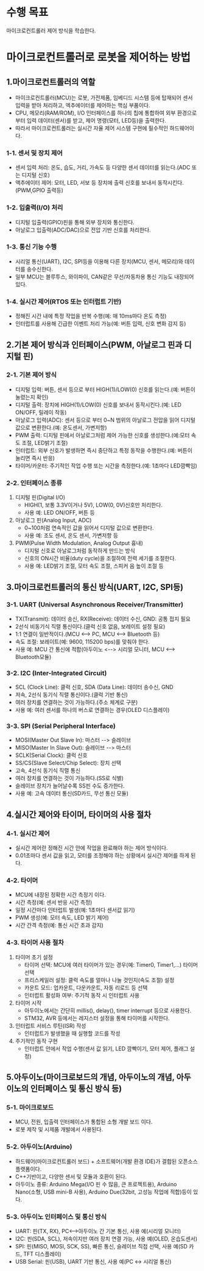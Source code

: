 # 수행 목표
마이크로컨트롤러 제어 방식을 학습한다.

# 마이크로컨트롤러로 로봇을 제어하는 방법
## 1.마이크로컨트롤러의 역할
 - 마이크로컨트롤러(MCU)는 로봇, 가전제품, 임베디드 시스템 등에 탑재되어 센서 입력을 받아 처리하고, 엑추에이터를 제어하는 핵심 부품이다.  
 - CPU, 메모리(RAM/ROM), I/O 인터페이스를 하나의 칩에 통합하여 외부 환경으로 부터 입력 데이터(센서)를 받고, 제어 명령(모터, LED등)을 출력한다.  
 - 따라서 마이크로컨트롤러는 실시간 자율 제어 시스템 구현에 필수적인 하드웨어이다. 
### 1-1. 센서 및 장치 제어
 - 센서 입력 처리: 온도, 습도, 거리, 가속도 등 다양한 센서 데이터를 읽는다.(ADC 또는 디지털 신호)
 - 액추에이터 제어: 모터, LED, 서보 등 장치에 출력 신호를 보내서 동작시킨다.(PWM,GPIO 출력등)
### 1-2. 입출력(I/O) 처리
 - 디지털 입출력(GPIO)핀을 통해 외부 장치와 통신한다.
 - 아날로그 입출력(ADC/DAC)으로 전압 기반 신호를 처리한다.
### 1-3. 통신 기능 수행
 - 시리얼 통신(UART), I2C, SPI등을 이용해 다른 장치(MCU, 센서, 메모리)와 데이터를 송수신한다.
 - 일부 MCU는 블루투스, 와이파이, CAN같은 무선/자동차용 통신 기능도 내장되어 있다.
### 1-4. 실시간 제어(RTOS 또는 인터럽트 기반)
 - 정해진 시간 내에 특정 작업을 반복 수행(예: 매 10ms마다 온도 측정)
 - 인터럽트를 사용해 긴급한 이벤트 처리 가능(예: 버튼 입력, 신호 변화 감지 등) 

## 2.기본 제어 방식과 인터페이스(PWM, 아날로그 핀과 디지털 핀)
### 2-1. 기본 제어 방식
 - 디지털 입력: 버튼, 센서 등으로 부터 HIGH(1)/LOW(0) 신호를 읽는다.(예: 버튼이 눌렸는지 확인)
 - 디지털 출력: 장치에 HIGH(1)/LOW(0) 신호를 보내서 동작시킨다.(예: LED ON/OFF, 릴레이 작동)
 - 아날로그 입력(ADC): 센서 등으로 부터 0~N 범위의 아날로그 전압을 읽어 디지털 값으로 변환한다.(예: 온도센서, 가변저항)
 - PWM 출력: 디지털 핀에서 아날로그처럼 제어 가능한 신호를 생성한다.(예:모터 속도 조절, LED밝기 조절)
 - 인터럽트: 외부 신호가 발생하면 즉시 중단하고 특정 동작을 수행한다.(예: 버튼이 눌리면 즉시 반응)
 - 타이머/카운터: 주기적인 작업 수행 또는 시간을 측정한다.(예: 1초마다 LED깜빡임)
### 2-2. 인터페이스 종류
1. 디지털 핀(Digital I/O)
     - HIGH(1, 보통 3.3V이거나 5V), LOW(0, 0V)신호만 처리한다.  
     - 사용 예: LED ON/OFF, 버튼 등  
2. 아날로그 핀(Analog Input, ADC)
     - 0~100처럼 연속적인 값을 읽어서 디지털 값으로 변환한다. 
     - 사용 예: 조도 센서, 온도 센서, 가변저항 등  
3. PWM(Pulse Width Modulation, Analog Output 흉내)
     - 디지털 신호로 아날로그처럼 동작하게 만드는 방식  
     - 신호의 ON시간 비율(duty cycle)을 조절하여 전력 세기를 조절한다.
     - 사용 예: LED밝기 조절, 모터 속도 조절, 스피커 음 높이 조절 등

## 3.마이크로컨트롤러의 통신 방식(UART, I2C, SPI등)
### 3-1. UART (Universal Asynchronous Receiver/Transmitter)
 - TX(Transmit): 데이터 송신, RX(Receive): 데이터 수신, GND: 공통 접지 필요
 - 2선식 비동기식 직렬 통신이다.(클럭 신호 없음, 보레이트 설정 필요)
 - 1:1 연결이 일반적이다.(MCU <--> PC, MCU <--> Bluetooth 등)
 - 속도 조절: 보레이트(예: 9600, 115200 bps)를 맞춰야 한다.
 - 사용 예: MCU 간 통신에 적합(아두이노 <--> 시리얼 모니터, MCU <--> Bluetooth모듈)
### 3-2. I2C (Inter-Integrated Circuit)
 - SCL (Clock Line): 클럭 신호, SDA (Data Line): 데이터 송수신, GND
 - 저속, 2선식 동기식 직렬 통신이다.(클럭 기반 통신)
 - 여러 장치를 연결하는 것이 가능하다.(주소 체계로 구분)
 - 사용 예: 여러 센서를 하나의 버스로 연결하는 경우(OLED 디스플레이)
### 3-3. SPI (Serial Peripheral Interface)
 - MOSI(Master Out Slave In): 마스터 --> 슬레이브
 - MISO(Master In Slave Out): 슬레이브 --> 마스터
 - SCLK(Serial Clock): 클럭 신호 
 - SS/CS(Slave Select/Chip Select): 장치 선택
 - 고속, 4선식 동기식 직렬 통신
 - 여러 장치를 연결하는 것이 가능하다.(SS로 식별)
 - 슬레이브 장치가 늘어날수록 SS핀 수도 증가한다.
 - 사용 예: 고속 데이터 통신(SD카드, 무선 통신 모듈)

## 4.실시간 제어와 타이머, 타이머의 사용 절차
### 4-1. 실시간 제어
 - 실시간 제어란 정해진 시간 안에 작업을 완료해야 하는 제어 방식이다.  
 - 0.01초마다 센서 값을 읽고, 모터를 조정해야 하는 상황에서 실시간 제어를 하게 된다.  
### 4-2. 타이머
 - MCU에 내장된 정확한 시간 측정기 이다.  
 - 시간 측정(예: 센서 반응 시간 측정)
 - 일정 시간마다 인터럽트 발생(예: 1초마다 센서값 읽기)
 - PWM 생성(예: 모터 속도, LED 밝기 제어)
 - 시간 간격 측정(예: 통신 시간 초과 감지)
### 4-3. 타이머 사용 절차
1. 타이머 초기 설정
     - 타이머 선택: MCU에 여러 타이머가 있는 경우(예: Timer0, Timer1,...) 타이머 선택
     - 프리스케일러 설정: 클럭 속도를 얼마나 나눌 것인지(속도 조절) 설정
     - 카운트 모드: 업카운트, 다운카운트, 자동 리로드 등 선택
     - 인터럽트 활성화 여부: 주기적 동작 시 인터럽트 사용
2. 타이머 시작
     - 아두이노에서는 간단히  millis(), delay(), timer interrupt 등으로 사용한다.
     - STM32, AVR 등에서는 레지스터 설정을 통해 타이머를 시작한다.
3. 인터럽트 서비스 루틴(ISR) 작성
     - 인터럽트가 발생했을 때 실행할 코드를 작성
4. 주기적인 동작 구현
     - 인터럽트 안에서 작업 수행(센서 값 읽기, LED 깜빡이기, 모터 제어, 플래그 설정)

## 5.아두이노(마이크로보드의 개념, 아두이노의 개념, 아두이노의 인터페이스 및 통신 방식 등)
### 5-1. 마이크로보드
 - MCU, 전원, 입출력 인터페이스가 통합된 소형 개발 보드 이다.  
 - 로봇 제작 및 시제품 개발에서 사용된다.  
### 5-2. 아두이노(Arduino)
 - 하드웨어(마이크로컨트롤러 보드) + 소프트웨어(개발 환경 IDE)가 결합된 오픈소스 플랫폼이다. 
 - C++기반이고, 다양한 센서 및 모듈과 호환이 된다. 
 - 아두이노 종류: Arduino Mega(I/O 핀 수 많음, 큰 프로젝트용), Arduino Nano(소형, USB mini-B 사용), Arduino Due(32bit, 고성능 작업에 적합)등이 있다.

### 5-3. 아두이노 인터페이스 및 통신 방식
 - UART: 핀(TX, RX), PC<-->아두이노 간 기본 통신, 사용 예(시리얼 모니터)
 - I2C: 핀(SDA, SCL), 저속이지만 여러 장치 연결 가능, 사용 예(OLED, 온습도센서)
 - SPI: 핀(MISO, MOSI, SCK, SS), 빠른 통신, 슬레이브 직접 선택, 사용 예(SD 카드, TFT 디스플레이)
 - USB Serial: 핀(USB), UART 기반 통신, 사용 예(PC ↔ 시리얼 통신)


